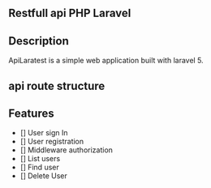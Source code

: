 ## Restfull api PHP Laravel

## Description

ApiLaratest is a simple web application built with laravel 5.

## api route structure


## Features

- [] User sign In
- [] User registration
- [] Middleware authorization
- [] List users
- [] Find user
- [] Delete User
